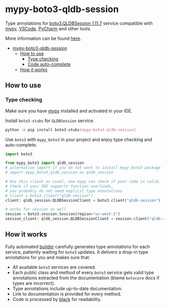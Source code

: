# mypy-boto3-qldb-session

Type annotations for
[boto3.QLDBSession 1.11.7](https://boto3.amazonaws.com/v1/documentation/api/1.11.7/reference/services/qldb-session.html#QLDBSession) service
compatible with [mypy](https://github.com/python/mypy), [VSCode](https://code.visualstudio.com/),
[PyCharm](https://www.jetbrains.com/pycharm/) and other tools.

More information can be found [here](https://vemel.github.io/mypy_boto3/).

- [mypy-boto3-qldb-session](#mypy-boto3-qldb-session)
  - [How to use](#how-to-use)
    - [Type checking](#type-checking)
    - [Code auto-complete](#code-auto-complete)
  - [How it works](#how-it-works)

## How to use

### Type checking

Make sure you have [mypy](https://github.com/python/mypy) installed and activated in your IDE.

Install `boto3-stubs` for `QLDBSession` service.

```bash
python -m pip install boto3-stubs[mypy-boto3-qldb-session]
```

Use `boto3` with `mypy_boto3` in your project and enjoy type checking and auto-complete.

```python
import boto3

from mypy_boto3 import qldb_session
# alternative import if you do not want to install mypy_boto3 package
# import mypy_boto3_qldb_session as qldb_session

# Use this client as usual, now mypy can check if your code is valid.
# Check if your IDE supports function overloads,
# you probably do not need explicit type annotations
# client = boto3.client("qldb-session")
client: qldb_session.QLDBSessionClient = boto3.client("qldb-session")

# works for session as well
session = boto3.session.Session(region="us-west-1")
session_client: qldb_session.QLDBSessionClient = session.client("qldb-session")

```

## How it works

Fully automated [builder](https://github.com/vemel/mypy_boto3) carefully generates
type annotations for each service, patiently waiting for `boto3` updates. It delivers
a drop-in type annotations for you and makes sure that:

- All available `boto3` services are covered.
- Each public class and method of every `boto3` service gets valid type annotations
  extracted from the documentation (blame `botocore` docs if types are incorrect).
- Type annotations include up-to-date documentation.
- Link to documentation is provided for every method.
- Code is processed by [black](https://github.com/psf/black) for readability.